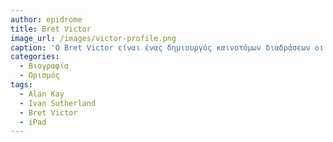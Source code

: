 ```yaml
---
author: epidrome
title: Bret Victor
image_url: /images/victor-profile.png
caption: 'O Bret Victor είναι ένας δημιουργός καινοτόμων διαδράσεων οι οποίες δεν βασίζονται στα παραδοσιακά επιτραπέζια και κινητά συστήματα, τα οποία βοήθησε να σχεδιαστούν όταν δούλευε στην Apple.'
categories:
  - Βιογραφία 
  - Ορισμός 
tags:
  - Alan Kay
  - Ivan Sutherland
  - Bret Victor
  - iPad
---
```


